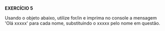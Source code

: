 **EXERCÍCIO 5**

Usando o objeto abaixo, utilize for/in e imprima no console a mensagem 'Olá xxxxx' para cada nome, substituindo o xxxxx pelo nome em questão.